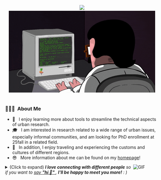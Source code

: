 <div align="center">

  <!-- dynamic typing effect 动态打字效果 -->
  <div>
    <a href="https://blog.sunguoqi.com/">
      <img src="https://readme-typing-svg.demolab.com?font=Fira+Code&pause=1000&width=435&lines=console.log(%22Hello%2C%20World%22); I'm+Fei+Wang!!&center=true&size=27" />
    </a>
  </div>

  <!-- knock code pictures 敲代码的图片 -->
  <picture>
    <source media="(prefers-color-scheme: dark)" srcset="https://raw.githubusercontent.com/LINGYUAN1201/LINGYUAN1201/main/assets/images/coding.gif" />
    <img src="https://raw.githubusercontent.com/LINGYUAN1201/LINGYUAN1201/main/assets/images/coding.gif" />
  </picture>

  <!-- for beauty 留个空行好看点 -->
  <div>&nbsp;</div>

</div>

<h3> 👨🏻‍💻 &nbsp;About Me </h3>

  - 🤔 &nbsp; I enjoy learning more about tools to streamline the technical aspects of urban research.
  - 🎓 &nbsp; I am interested in research related to a wide range of urban issues, especially informal communities, and am looking for PhD enrollment at 25fall in a related field.
  - 🌱 &nbsp; In addition, I enjoy traveling and experiencing the customs and cultures of different regions.
  - 😎 &nbsp; More information about me can be found on my [homepage]()!



<img align="right" alt="GIF" src="src/assert/giphy.gif" width="84" title="Say HI"> <details><summary>(Click to expand) <em><b>I love connecting with different people</b> so if you want to <a href="https://github.com/WANGFEI9712/WANGFEI9712/issues/new" >say <b>"hi 👋" </b></a>, <b>I'll be happy to meet you more!</b> : )</em></summary>

